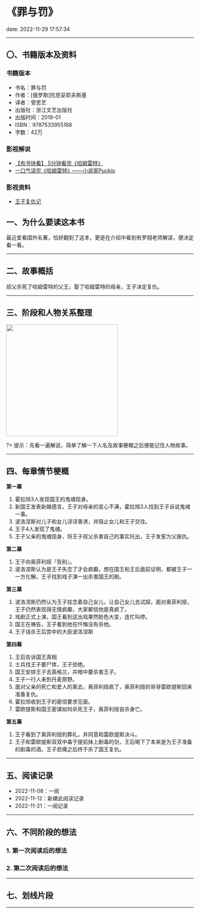 # 《罪与罚》
date: 2022-11-29 17:57:34

---


## 〇、书籍版本及资料

### 书籍版本

- 书名：罪与罚
- 作者：[俄罗斯]陀思妥耶夫斯基
- 译者：曾思艺
- 出版社：浙江文艺出版社
- 出版时间：2019-01
- ISBN：9787533955168
- 字数：42万


### 影视解说

- [【有书快看】 5分钟看完《哈姆雷特》](https://www.bilibili.com/video/BV1uW41187ZU)
- [一口气读完《哈姆雷特》——小说家Puckio](https://www.bilibili.com/video/BV1Zf4y1N7wt)

### 影视资料

- [王子复仇记](https://b23.tv/ep406151)


## 一、为什么要读这本书

最近爱看国外名著，恰好翻到了这本，更是在介绍中看到有罗翔老师解读，便决定看一看。

---

## 二、故事概括

叔父杀死了哈姆雷特的父王，娶了哈姆雷特的母亲，王子决定复仇。

---

## 三、阶段和人物关系整理

<img src="https://s1.ax1x.com/2022/11/12/zP4eW8.png" height="300px"/>

?> 提示：先看一遍解说，简单了解一下人名及故事梗概之后便能记住人物故事。


---

## 四、每章情节梗概

**第一幕**
1. 霍拉旭3人发现国王的鬼魂现身。
2. 新国王发表新婚感言，王子对母亲的变心不满，霍拉旭3人找到王子诉说鬼魂一事。
3. 波洛涅斯对儿子和女儿谆谆善诱，并阻止女儿和王子交往。
4. 王子4人发现了鬼魂。
5. 王子父亲的鬼魂现身，将王子叔父杀害自己的事实托出，王子发誓为父报仇。

**第二幕**
1. 王子向奥菲利娅『告别』。
2. 波洛涅斯认为是王子失恋了才会疯癫，想在国王和王后面前证明，都被王子一一方化解。王子找到戏子演一出杀害国王的剧。

**第三幕**
1. 波洛涅斯仍然认为王子挂念着自己女儿，让自己女儿去试探，面对奥菲利娅，王子仍然表现得无情疯癫，大家都信他是真疯了。
2. 戏剧正式上演，国王看到这出戏果然脸色大变，连忙叫停。
3. 国王在祷告，王子看到他在忏悔没有杀他。
4. 王子误杀王后宫中的大臣波洛涅斯

**第四幕**
1. 王后告诉国王真相
2. 士兵找王子要尸体，王子拒绝。
3. 国王安排王子去英格兰，并暗中要杀害王子。
4. 王子一行人来到丹麦原野。
5. 面对父亲的死亡和爱人的离去，奥菲利娅疯了，奥菲利娅的哥哥雷欧提斯回来准备复仇。
6. 霍拉旭收到王子的密信要求见面。
7. 雷欧提斯和国王密谋如何杀死王子，奥菲利娅自杀身亡。

**第五幕**
1. 王子看到了奥菲利娅的葬礼，并同意和雷欧提斯决斗。
2. 王子和雷欧提斯双双中毒于提前抹上剧毒的剑，王后喝下了本来是为王子准备的剧毒的酒，王子悲痛之后终于杀了国王复仇。

---

## 五、阅读记录

- 2022-11-08：一阅
- 2022-11-12：新建此阅读记录
- 2022-11-21：一阅记录

---


## 六、不同阶段的想法

### 1. 第一次阅读后的想法



### 2. 第二次阅读后的想法


---

## 七、划线片段



---
